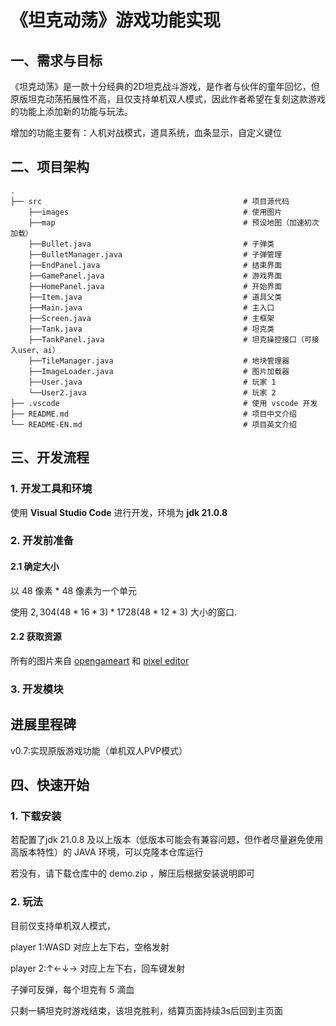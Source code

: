 # 《坦克动荡》游戏功能实现

## 一、需求与目标

《坦克动荡》是一款十分经典的2D坦克战斗游戏，是作者与伙伴的童年回忆，但原版坦克动荡拓展性不高，且仅支持单机双人模式，因此作者希望在复刻这款游戏的功能上添加新的功能与玩法。

增加的功能主要有：人机对战模式，道具系统，血条显示，自定义键位

## 二、项目架构

```structure
.
├── src                                             # 项目源代码
    ├──images                                       # 使用图片
    ├──map                                          # 预设地图（加速初次加载）
    ├──Bullet.java                                  # 子弹类                                  
    ├──BulletManager.java                           # 子弹管理
    ├──EndPanel.java                                # 结束界面
    ├──GamePanel.java                               # 游戏界面                                   
    ├──HomePanel.java                               # 开始界面
    ├──Item.java                                    # 道具父类
    ├──Main.java                                    # 主入口
    ├──Screen.java                                  # 主框架
    ├──Tank.java                                    # 坦克类
    ├──TankPanel.java                               # 坦克操控接口（可接入user、ai）
    ├──TileManager.java                             # 地块管理器
    ├──ImageLoader.java                             # 图片加载器
    ├──User.java                                    # 玩家 1
    └──User2.java                                   # 玩家 2
├── .vscode                                         # 使用 vscode 开发
├── README.md                                       # 项目中文介绍
└── README-EN.md                                    # 项目英文介绍
```

## 三、开发流程

### 1. 开发工具和环境

使用 **Visual Studio Code** 进行开发，环境为 **jdk 21.0.8**

### 2. 开发前准备

#### 2.1 确定大小

以 48 像素 * 48 像素为一个单元

使用 $2,304(48 * 16 * 3) * 1728(48 * 12 * 3)$ 大小的窗口.

#### 2.2 获取资源

所有的图片来自 [opengameart](https://opengameart.org/) 和 [pixel editor](https://pixieditor.net/)

### 3. 开发模块

## 进展里程碑

v0.7:实现原版游戏功能（单机双人PVP模式）

## 四、快速开始

### 1. 下载安装

若配置了jdk 21.0.8 及以上版本（低版本可能会有兼容问题，但作者尽量避免使用高版本特性）的 JAVA 环境，可以克隆本仓库运行

若没有，请下载仓库中的 demo.zip ，解压后根据安装说明即可

### 2. 玩法

目前仅支持单机双人模式，

player 1:WASD 对应上左下右，空格发射

player 2:↑←↓→ 对应上左下右，回车键发射

子弹可反弹，每个坦克有 5 滴血

只剩一辆坦克时游戏结束，该坦克胜利，结算页面持续3s后回到主页面

